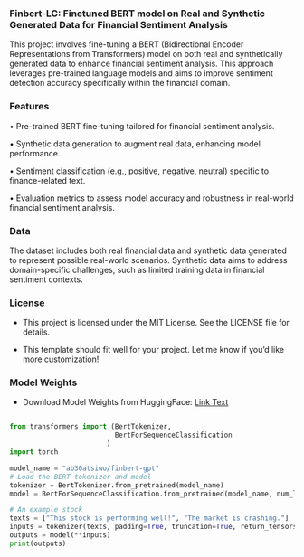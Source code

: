 ### Finbert-LC: Finetuned BERT model on Real and Synthetic Generated Data for Financial Sentiment Analysis

This project involves fine-tuning a BERT (Bidirectional Encoder Representations from Transformers) model on both real and synthetically generated data to enhance financial sentiment analysis. This approach leverages pre-trained language models and aims to improve sentiment detection accuracy specifically within the financial domain.


### Features

•	Pre-trained BERT fine-tuning tailored for financial sentiment analysis.

•	Synthetic data generation to augment real data, enhancing model performance.

•	Sentiment classification (e.g., positive, negative, neutral) specific to finance-related text.

•	Evaluation metrics to assess model accuracy and robustness in real-world financial sentiment analysis.


### Data

The dataset includes both real financial data and synthetic data generated to represent possible real-world scenarios. Synthetic data aims to address domain-specific challenges, such as limited training data in financial sentiment contexts.


### License

- This project is licensed under the MIT License. See the LICENSE file for details.

- This template should fit well for your project. Let me know if you’d like more customization!


### Model Weights

- Download Model Weights from HuggingFace: [Link Text](https://huggingface.co/ab30atsiwo/finbert-gpt/tree/main)

```python

from transformers import (BertTokenizer, 
                          BertForSequenceClassification
                        )
import torch

model_name = "ab30atsiwo/finbert-gpt"
# Load the BERT tokenizer and model
tokenizer = BertTokenizer.from_pretrained(model_name)
model = BertForSequenceClassification.from_pretrained(model_name, num_labels=3)  

# An example stock
texts = ["This stock is performing well!", "The market is crashing."]
inputs = tokenizer(texts, padding=True, truncation=True, return_tensors="pt")
outputs = model(**inputs)
print(outputs)
```
